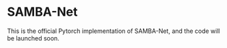 # SAMBA-Net
This is the official Pytorch implementation of SAMBA-Net, and the code will be launched soon.
